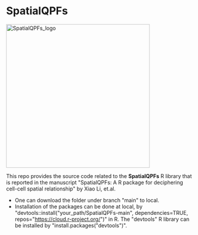 # SpatialQPFs
<img width="387" alt="SpatialQPFs_logo" src="https://github.com/Genentech/SpatialQPFs/assets/20170034/d79d1795-5cec-4b31-8a86-b2ab6e595caa">

This repo provides the source code related to the **SpatialQPFs** R library that is reported in the manuscript "SpatialQPFs: A R package for deciphering cell-cell spatial relationship" by Xiao Li, et.al. 

- One can download the folder under branch "main" to local. 
- Installation of the packages can be done at local, by "devtools::install("your_path/SpatialQPFs-main", dependencies=TRUE, repos="https://cloud.r-project.org/")" in R. The "devtools" R library can be installed by "install.packages("devtools")".
